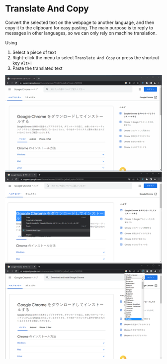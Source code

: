 # Translate And Copy

Convert the selected text on the webpage to another language, and then copy it to the clipboard for easy pasting. The main purpose is to reply to messages in other languages, so we can only rely on machine translation.

Using

1. Select a piece of text
2. Right-click the menu to select `Translate And Copy` or press the shortcut key `Alt+T`
3. Paste the translated text

![using](./docs/translate.gif)
![change language](./docs/context-menu.png)
![change language](./docs/change-language.png)

